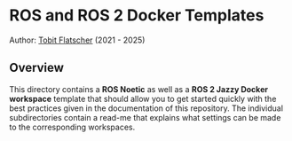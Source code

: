 # ROS and ROS 2 Docker Templates

Author: [Tobit Flatscher](https://github.com/2b-t) (2021 - 2025)



## Overview

This directory contains a **ROS Noetic** as well as a **ROS 2 Jazzy Docker workspace** template that should allow you to get started quickly with the best practices given in the documentation of this repository. The individual subdirectories contain a read-me that explains what settings can be made to the corresponding workspaces.
